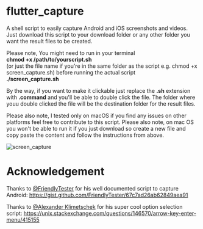 # flutter_capture
A shell script to easily capture Android and iOS screenshots and videos.
Just download this script to your download folder or any other folder you want the result files to be created.

Please note, You might need to run in your terminal</br>
**chmod +x /path/to/yourscript.sh**</br> (or just the file name if you're in the same folder as the script e.g. chmod +x screen_capture.sh)
before running the actual script</br>
**./screen_capture.sh**</br>

By the way, if you want to make it clickable just replace the **.sh** extension with **.command** and you'll be able to double click the file.
The folder where youu double clicked the file will be the destination folder for the result files.

Please also note, I tested only on macOS if you find any issues on other platforms feel free to contribute to this script.
Please also note, on mac OS you won't be able to run it if you just download so create a new file and copy paste the content and follow the instructions from above.

![screen_capture](https://user-images.githubusercontent.com/10864805/141283738-21c281ed-12e6-4742-86ff-5eb08827760f.jpg)

# Acknowledgement
Thanks to [@FriendlyTester](https://gist.github.com/FriendlyTester) for his well documented script to capture Android: https://gist.github.com/FriendlyTester/67c7ad26ab62849aea91

Thanks to [@Alexander Klimetschek](https://unix.stackexchange.com/users/219724/alexander-klimetschek) for his super cool option selection script: https://unix.stackexchange.com/questions/146570/arrow-key-enter-menu/415155
